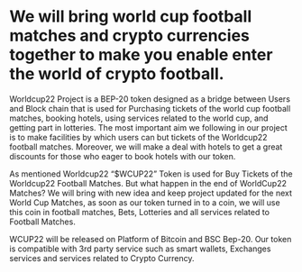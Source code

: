 # We will bring world cup football matches and crypto currencies together to make you enable enter the world of crypto football.
Worldcup22 Project is a BEP-20 token designed as a bridge between Users and Block chain that is used for Purchasing tickets of the world cup football matches, booking hotels, using services related to the world cup, and getting part in lotteries.
The most important aim we following in our project is to make facilities by which users can but tickets of the Worldcup22 football matches. Moreover, we will make a deal with hotels to get a great discounts for those who eager to book hotels with our token.

As mentioned Worldcup22 “$WCUP22” Token is used for Buy Tickets of the Worldcup22 Football Matches. But what happen in the end of WorldCup22 Matches? We will bring with new idea and keep project updated for the next World Cup Matches, as soon as our token turned in to a coin, we will use this coin in football matches, Bets, Lotteries and all services related to Football Matches.

WCUP22 will be released on Platform of Bitcoin and BSC Bep-20. Our token is compatible with 3rd party service such as smart wallets, Exchanges services and services related to Crypto Currency.
